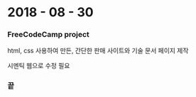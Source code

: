 # 2018 - 08 - 30


### FreeCodeCamp project

html, css 사용하여 만든, 간단한 판매 사이트와 기술 문서 페이지 제작

시멘틱 웹으로 수정 필요


### 끝
